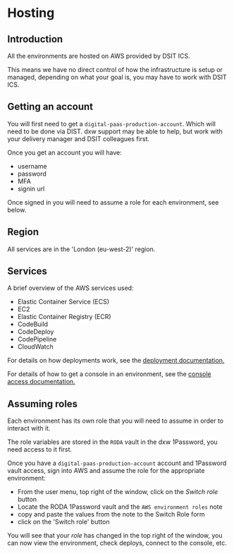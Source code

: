 # Hosting

## Introduction

All the environments are hosted on AWS provided by DSIT ICS.

This means we have no direct control of how the infrastructure is setup or
managed, depending on what your goal is, you may have to work with DSIT ICS.

## Getting an account

You will first need to get a `digital-paas-production-account`. Which will need
to be done via DIST. dxw support may be able to help, but work with your
delivery manager and DSIT colleagues first.

Once you get an account you will have:

- username
- password
- MFA
- signin url

Once signed in you will need to assume a role for each environment, see below.

## Region

All services are in the 'London (eu-west-2)' region.

## Services

A brief overview of the AWS services used:

- Elastic Container Service (ECS)
- EC2
- Elastic Container Registry (ECR)
- CodeBuild
- CodeDeploy
- CodePipeline
- CloudWatch

For details on how deployments work, see the [deployment
documentation.](/doc/deployment-process.md)

For details of how to get a console in an environment, see the [console access
documentation.](/doc/console-access.md)

## Assuming roles

Each environment has its own role that you will need to assume in order to
interact with it.

The role variables are stored in the `RODA` vault in the dxw 1Password, you need
access to it first.

Once you have a `digital-paas-production-account` account and 1Password vault
access, sign into AWS and assume the role for the appropriate environment:

- From the user menu, top right of the window, click on the _Switch role_ button
- Locate the RODA 1Password vault and the `AWS environment roles` note
- copy and paste the values from the note to the Switch Role form
- click on the 'Switch role' button

You will see that your _role_ has changed in the top right of the window, you
can now view the environment, check deploys, connect to the console, etc.

